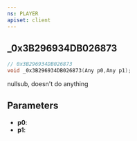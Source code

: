 ```yaml
---
ns: PLAYER
apiset: client
---
```

## _0x3B296934DB026873

```c
// 0x3B296934DB026873
void _0x3B296934DB026873(Any p0,Any p1);
```

nullsub, doesn't do anything

## Parameters
* **p0**:
* **p1**:



